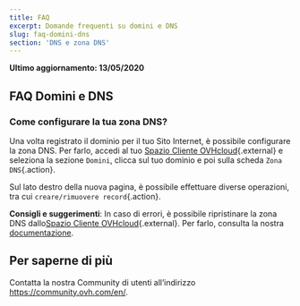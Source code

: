 ```yaml
---
title: FAQ
excerpt: Domande frequenti su domini e DNS
slug: faq-domini-dns
section: 'DNS e zona DNS'
---
```


**Ultimo aggiornamento: 13/05/2020**

## FAQ Domini e DNS

### Come configurare la tua zona DNS? 

Una volta registrato il dominio per il tuo Sito Internet, è possibile configurare la zona DNS. Per farlo, accedi al tuo [Spazio Cliente OVHcloud](https://www.ovh.com/auth/?action=gotomanager){.external} e seleziona la sezione `Domini`, clicca sul tuo dominio e poi sulla scheda `Zona DNS`{.action}. 

Sul lato destro della nuova pagina, è possibile effettuare diverse operazioni, tra cui `creare/rimuovere record`{.action}.

**Consigli e suggerimenti**: In caso di errori, è possibile ripristinare la zona DNS dallo[Spazio Cliente OVHcloud](https://www.ovh.com/auth/?action=gotomanager){.external}. Per farlo, consulta la nostra [documentazione](../web_hosting_modifica_la_tua_zona_dns/).

## Per saperne di più

Contatta la nostra Community di utenti all’indirizzo <https://community.ovh.com/en/>.
